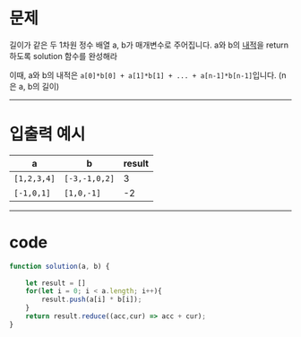 # 문제

길이가 같은 두 1차원 정수 배열 a, b가 매개변수로 주어집니다. a와 b의 [내적](https://en.wikipedia.org/wiki/Dot_product)을 return 하도록 solution 함수를 완성해라

이때, a와 b의 내적은 `a[0]*b[0] + a[1]*b[1] + ... + a[n-1]*b[n-1]`입니다. (n은 a, b의 길이)

---

# 입출력 예시

| a           | b             | result |
| ----------- | ------------- | ------ |
| `[1,2,3,4]` | `[-3,-1,0,2]` | 3      |
| `[-1,0,1]`  | `[1,0,-1]`    | -2     |

---

# code

```javascript
function solution(a, b) {
 
    let result = []
    for(let i = 0; i < a.length; i++){
        result.push(a[i] * b[i]);
    }
    return result.reduce((acc,cur) => acc + cur);
}
```

